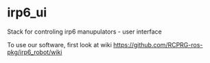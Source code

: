 # irp6_ui
Stack for controling irp6 manupulators - user interface

To use our software, first look at wiki
https://github.com/RCPRG-ros-pkg/irp6_robot/wiki
